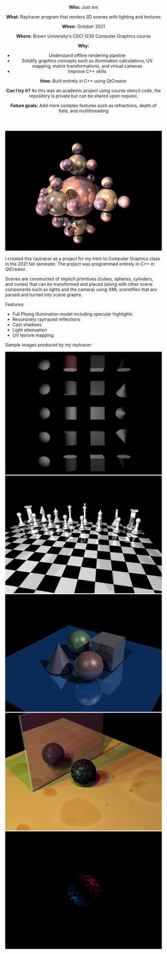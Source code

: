 <header>

**Who:** Just me

**What:** Raytracer program that renders 3D scenes with lighting and textures

**When:** October 2021

**Where:** Brown University's CSCI 1230 Computer Graphics course

**Why:**

- Understand offline rendering pipeline
- Solidify graphics concepts such as illumination calculations, UV mapping, matrix transformations, and virtual cameras
- Improve C++ skills

  

**How:**
Built entirely in C++ using QtCreator

**Can I try it?**
As this was an academic project using course stencil code, the repository is private but can be shared upon request.

**Future goals:**
Add more complex features such as refractions, depth of field, and multithreading
</header>

![raytracer project thumbnail](/assets/projects/raytracer/thumbnail.png)

I created this raytracer as a project for my Intro to Computer Graphics class in the 2021 fall semester. The project was programmed entirely in C++ in QtCreator.

Scenes are constructed of implicit primitives (cubes, spheres, cylinders, and cones) that can be transformed and placed (along with other scene components such as lights and the camera) using XML scenefiles that are parsed and turned into scene graphs.

Features:
- Full Phong illumination model including specular highlights
- Recursively raytraced reflections
- Cast shadows
- Light attenuation
- UV texture mapping


Sample images produced by my raytracer:

![all shapes simple scene](/assets/projects/raytracer/allshapes.png)
![chess scene](/assets/projects/raytracer/chess_lars.png)
![mirror shapes scene](/assets/projects/raytracer/mirror_refl.png)
![cheese shadow scene](/assets/projects/raytracer/shadow_test.png)
![sphere texture scene](/assets/projects/raytracer/texture_sphere.png)